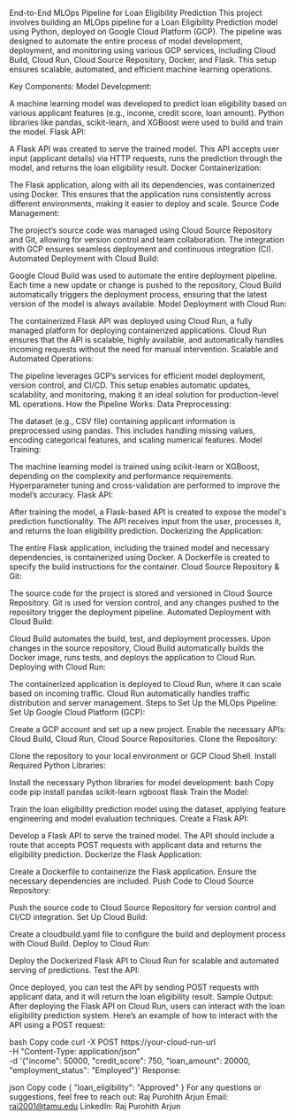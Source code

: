 End-to-End MLOps Pipeline for Loan Eligibility Prediction
This project involves building an MLOps pipeline for a Loan Eligibility Prediction model using Python, deployed on Google Cloud Platform (GCP). The pipeline was designed to automate the entire process of model development, deployment, and monitoring using various GCP services, including Cloud Build, Cloud Run, Cloud Source Repository, Docker, and Flask. This setup ensures scalable, automated, and efficient machine learning operations.

Key Components:
Model Development:

A machine learning model was developed to predict loan eligibility based on various applicant features (e.g., income, credit score, loan amount). Python libraries like pandas, scikit-learn, and XGBoost were used to build and train the model.
Flask API:

A Flask API was created to serve the trained model. This API accepts user input (applicant details) via HTTP requests, runs the prediction through the model, and returns the loan eligibility result.
Docker Containerization:

The Flask application, along with all its dependencies, was containerized using Docker. This ensures that the application runs consistently across different environments, making it easier to deploy and scale.
Source Code Management:

The project’s source code was managed using Cloud Source Repository and Git, allowing for version control and team collaboration. The integration with GCP ensures seamless deployment and continuous integration (CI).
Automated Deployment with Cloud Build:

Google Cloud Build was used to automate the entire deployment pipeline. Each time a new update or change is pushed to the repository, Cloud Build automatically triggers the deployment process, ensuring that the latest version of the model is always available.
Model Deployment with Cloud Run:

The containerized Flask API was deployed using Cloud Run, a fully managed platform for deploying containerized applications. Cloud Run ensures that the API is scalable, highly available, and automatically handles incoming requests without the need for manual intervention.
Scalable and Automated Operations:

The pipeline leverages GCP’s services for efficient model deployment, version control, and CI/CD. This setup enables automatic updates, scalability, and monitoring, making it an ideal solution for production-level ML operations.
How the Pipeline Works:
Data Preprocessing:

The dataset (e.g., CSV file) containing applicant information is preprocessed using pandas. This includes handling missing values, encoding categorical features, and scaling numerical features.
Model Training:

The machine learning model is trained using scikit-learn or XGBoost, depending on the complexity and performance requirements. Hyperparameter tuning and cross-validation are performed to improve the model’s accuracy.
Flask API:

After training the model, a Flask-based API is created to expose the model's prediction functionality. The API receives input from the user, processes it, and returns the loan eligibility prediction.
Dockerizing the Application:

The entire Flask application, including the trained model and necessary dependencies, is containerized using Docker. A Dockerfile is created to specify the build instructions for the container.
Cloud Source Repository & Git:

The source code for the project is stored and versioned in Cloud Source Repository. Git is used for version control, and any changes pushed to the repository trigger the deployment pipeline.
Automated Deployment with Cloud Build:

Cloud Build automates the build, test, and deployment processes. Upon changes in the source repository, Cloud Build automatically builds the Docker image, runs tests, and deploys the application to Cloud Run.
Deploying with Cloud Run:

The containerized application is deployed to Cloud Run, where it can scale based on incoming traffic. Cloud Run automatically handles traffic distribution and server management.
Steps to Set Up the MLOps Pipeline:
Set Up Google Cloud Platform (GCP):

Create a GCP account and set up a new project.
Enable the necessary APIs: Cloud Build, Cloud Run, Cloud Source Repositories.
Clone the Repository:

Clone the repository to your local environment or GCP Cloud Shell.
Install Required Python Libraries:

Install the necessary Python libraries for model development:
bash
Copy code
pip install pandas scikit-learn xgboost flask
Train the Model:

Train the loan eligibility prediction model using the dataset, applying feature engineering and model evaluation techniques.
Create a Flask API:

Develop a Flask API to serve the trained model. The API should include a route that accepts POST requests with applicant data and returns the eligibility prediction.
Dockerize the Flask Application:

Create a Dockerfile to containerize the Flask application. Ensure the necessary dependencies are included.
Push Code to Cloud Source Repository:

Push the source code to Cloud Source Repository for version control and CI/CD integration.
Set Up Cloud Build:

Create a cloudbuild.yaml file to configure the build and deployment process with Cloud Build.
Deploy to Cloud Run:

Deploy the Dockerized Flask API to Cloud Run for scalable and automated serving of predictions.
Test the API:

Once deployed, you can test the API by sending POST requests with applicant data, and it will return the loan eligibility result.
Sample Output:
After deploying the Flask API on Cloud Run, users can interact with the loan eligibility prediction system. Here’s an example of how to interact with the API using a POST request:

bash
Copy code
curl -X POST https://your-cloud-run-url \
  -H "Content-Type: application/json" \
  -d '{"income": 50000, "credit_score": 750, "loan_amount": 20000, "employment_status": "Employed"}'
Response:

json
Copy code
{
  "loan_eligibility": "Approved"
}
For any questions or suggestions, feel free to reach out:
Raj Purohith Arjun
Email: raj2001@tamu.edu
LinkedIn: Raj Purohith Arjun
